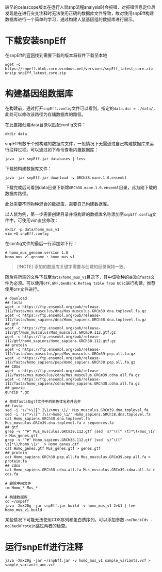较早的celescope版本在运行人鼠snp流程analysis时会报错，对报错信息定位后发现是在进行突变注释时无法使用正确的数据库文件导致，故对使用snpEff构建数据库进行一个简单的学习，通过构建人鼠基因组的数据库进行展示。

# 下载安装snpEff
在snpEff的[官网](https://pcingola.github.io/SnpEff/download/)找到需要下载的版本将软件下载至本地
```shell
wget -c https://snpeff.blob.core.windows.net/versions/snpEff_latest_core.zip
unzip snpEff_latest_core.zip
```

# 构建基因组数据库
在构建前，通过打开`snpEff.config`文件可以看到，指定的`data.dir = ./data/`，此处可以修改该路径为存储数据库的路径。

在此直接创建data目录以匹配config文件：
```shell
mkdir data
```

snpEff有数千个预构建的数据库文件，一般情况下无需通过自己构建数据库来运行注释过程。可以通过如下命令查看内置数据库：
```shell
java -jar snpEff.jar databases | less
```

下载预构建数据库文件：
```shell
java -jar snpEff.jar download -v GRCh38.mane.1.0.ensembl
```

下载完成后可看到data目录下新增`GRCh38.mane.1.0.ensembl`目录，此为刚下载的数据库路径。

此处需要不同物种混合的数据库，需要自己构建数据库。

以人鼠为例，第一步需要创建目录并将构建的数据库名称添加至`snpEff.config`文件中，可使用vim直接修改：
```shell
mkdir -p data/homo_mus_v1
vim +G snpEff.config
```
在config文件的最后一行添加如下行：
```shell
# homo_mus_genome,version 1.0
homo_mus_v1.genome : homo_mus_v1
```
> [!NOTE] 添加的数据库关键字需要与创建的目录保持一致。

随后将所需的文件下载至`data/homo_mus_v1`目录下，其中该物种的`基因组fasta`文件为必须。可以使用`GTF,GFF,GenBank,RefSeq table from UCSC`进行构建，推荐使用`GTF`文件进行。

```shell
# download
## fasta
wget -c https://ftp.ensembl.org/pub/release-112/fasta/mus_musculus/dna/Mus_musculus.GRCm39.dna.toplevel.fa.gz
wget -c https://ftp.ensembl.org/pub/release-112/fasta/homo_sapiens/dna/Homo_sapiens.GRCh38.dna.toplevel.fa.gz
## gtf
wget -c https://ftp.ensembl.org/pub/release-112/gtf/mus_musculus/Mus_musculus.GRCm39.112.gtf.gz
wget -c https://ftp.ensembl.org/pub/release-112/gtf/homo_sapiens/Homo_sapiens.GRCh38.112.gtf.gz
## protein
wget -c https://ftp.ensembl.org/pub/release-112/fasta/mus_musculus/pep/Mus_musculus.GRCm39.pep.all.fa.gz
wget -c https://ftp.ensembl.org/pub/release-112/fasta/homo_sapiens/pep/Homo_sapiens.GRCh38.pep.all.fa.gz
## CDSs
wget -c https://ftp.ensembl.org/pub/release-112/fasta/mus_musculus/cdna/Mus_musculus.GRCm39.cdna.all.fa.gz
wget -c https://ftp.ensembl.org/pub/release-112/fasta/homo_sapiens/cdna/Homo_sapiens.GRCh38.cdna.all.fa.gz
## gunzip
gunzip *.gz

# 修改fasta及gtf文件中的染色体名称并合并
## fasta
sed -i 's/^>\([^ ]\)/>mus_\1/' Mus_musculus.GRCm39.dna.toplevel.fa
sed -i 's/^>\([^ ]\)/>homo_\1/' Homo_sapiens.GRCh38.dna.toplevel.fa
cat Homo_sapiens.GRCh38.dna.toplevel.fa Mus_musculus.GRCm39.dna.toplevel.fa > sequences.fa
## gtf
grep -v "^#" Mus_musculus.GRCm39.112.gtf |sed 's/^\([^ \t]*\)/mus_\1/'  > Mus_genes.gtf
grep -v "^#" Homo_sapiens.GRCh38.112.gtf |sed 's/^\([^ \t]*\)/homo_\1/'  > Homo_genes.gtf
cat Homo_genes.gtf Mus_genes.gtf > genes.gtf
## protein
cat Homo_sapiens.GRCh38.pep.all.fa Mus_musculus.GRCm39.pep.all.fa > protein.fa
## cdss
cat Homo_sapiens.GRCh38.cdna.all.fa Mus_musculus.GRCm39.cdna.all.fa > cds.fa

# 删除中间文件
rm Homo_* Mus_*

# 构建数据库
cd ~/snpeff
java -Xmx20g -jar snpEff.jar build -v homo_mus_v1 2>&1 | tee homo_mus_v1.build
```
某些情况下可能无法使用CDS序列和蛋白质序列，可以添加参数`-noCheckCds -noCheckProtein`跳过两者的检查。

# 运行snpEff进行注释
```shell
java -Xmx20g -jar ~/snpEff.jar -v homo_mus_v1 sample_variants.vcf > sample_variants_ann.vcf
```
